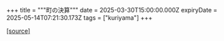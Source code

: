 +++
title = """町の決算"""
date = 2025-03-30T15:00:00.000Z
expiryDate = 2025-05-14T07:21:30.173Z
tags = ["kuriyama"]
+++


[[source]](https://www.town.kuriyama.hokkaido.jp/soshiki/32/595.html)
